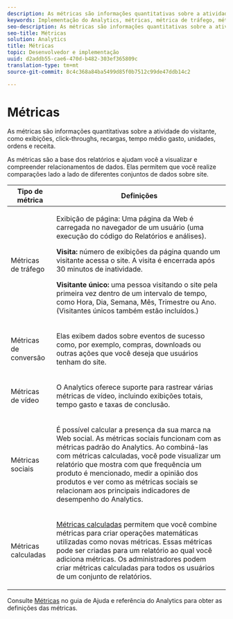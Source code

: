 ```yaml
---
description: As métricas são informações quantitativas sobre a atividade do visitante, como exibições, click-throughs, recargas, tempo médio gasto, unidades, ordens e receita.
keywords: Implementação do Analytics, métricas, métrica de tráfego, métrica de conversão, métrica de vídeo, métrica social, métrica calculada, exibição de página, visita, cliente único
seo-description: As métricas são informações quantitativas sobre a atividade do visitante, como exibições, click-throughs, recargas, tempo médio gasto, unidades, ordens e receita.
seo-title: Métricas
solution: Analytics
title: Métricas
topic: Desenvolvedor e implementação
uuid: d2addb55-cae6-470d-b482-303ef365809c
translation-type: tm+mt
source-git-commit: 8c4c368a84ba5499d85f0b7512c99de47ddb14c2

---
```



# Métricas

As métricas são informações quantitativas sobre a atividade do visitante, como exibições, click-throughs, recargas, tempo médio gasto, unidades, ordens e receita.

As métricas são a base dos relatórios e ajudam você a visualizar e compreender relacionamentos de dados. Elas permitem que você realize comparações lado a lado de diferentes conjuntos de dados sobre site.

<table id="table_2FA18126829241DE897CFCE9BAE9F4AD"> 
 <thead> 
  <tr> 
   <th colname="col1" class="entry"> Tipo de métrica </th> 
   <th colname="col2" class="entry"> Definições </th> 
  </tr> 
 </thead>
 <tbody> 
  <tr> 
   <td colname="col1"> <p>Métricas de tráfego </p> </td> 
   <td colname="col2"> <p> <b></b> Exibição de página: Uma página da Web é carregada no navegador de um usuário (uma execução do código do Relatórios e análises). </p> <p> <b>Visita:</b> número de exibições da página quando um visitante acessa o site. A visita é encerrada após 30 minutos de inatividade. </p> <p> <b>Visitante único:</b> uma pessoa visitando o site pela primeira vez dentro de um intervalo de tempo, como Hora, Dia, Semana, Mês, Trimestre ou Ano. (Visitantes únicos também estão incluídos.) </p> </td> 
  </tr> 
  <tr> 
   <td colname="col1"> <p>Métricas de conversão </p> </td> 
   <td colname="col2"> <p> Elas exibem dados sobre eventos de sucesso como, por exemplo, compras, downloads ou outras ações que você deseja que usuários tenham do site. </p> </td> 
  </tr> 
  <tr> 
   <td colname="col1"> <p>Métricas de vídeo </p> </td> 
   <td colname="col2"> <p>O Analytics oferece suporte para rastrear várias métricas de vídeo, incluindo exibições totais, tempo gasto e taxas de conclusão. </p> </td> 
  </tr> 
  <tr> 
   <td colname="col1"> <p>Métricas sociais </p> </td> 
   <td colname="col2"> <p> É possível calcular a presença da sua marca na Web social. As métricas sociais funcionam com as métricas padrão do Analytics. Ao combiná-las com métricas calculadas, você pode visualizar um relatório que mostra com que frequência um produto é mencionado, medir a opinião dos produtos e ver como as métricas sociais se relacionam aos principais indicadores de desempenho do Analytics. </p> </td> 
  </tr> 
  <tr> 
   <td colname="col1"> <p>Métricas calculadas </p> </td> 
   <td colname="col2"> <p><a href="https://marketing.adobe.com/resources/help/en_US/reference/calculated_metric.html">Métricas calculadas</a> permitem que você combine métricas para criar operações matemáticas utilizadas como novas métricas. Essas métricas pode ser criadas para um relatório ao qual você adiciona métricas. Os administradores podem criar métricas calculadas para todos os usuários de um conjunto de relatórios. </p> </td> 
  </tr> 
 </tbody> 
</table>

Consulte [Métricas](https://marketing.adobe.com/resources/help/en_US/reference/metrics.html) no guia de Ajuda e referência do Analytics para obter as definições das métricas.
